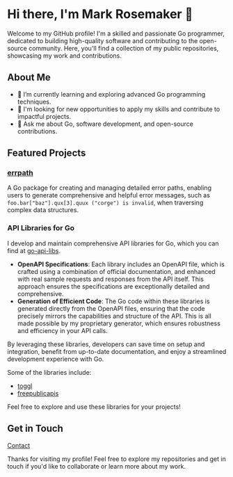 # Hi there, I'm Mark Rosemaker 👋

Welcome to my GitHub profile! I'm a skilled and passionate Go programmer, dedicated to building high-quality software and contributing to the open-source community. Here, you'll find a collection of my public repositories, showcasing my work and contributions.

## About Me

- 🌱 I’m currently learning and exploring advanced Go programming techniques.
- 💼 I'm looking for new opportunities to apply my skills and contribute to impactful projects.
- 💬 Ask me about Go, software development, and open-source contributions.

## Featured Projects

### [errpath](https://github.com/MarkRosemaker/errpath)

A Go package for creating and managing detailed error paths, enabling users to generate comprehensive and helpful error messages, such as `foo.bar["baz"].qux[3].quux ("corge") is invalid`, when traversing complex data structures.

### API Libraries for Go

I develop and maintain comprehensive API libraries for Go, which you can find at [go-api-libs](https://github.com/go-api-libs).

- **OpenAPI Specifications**: Each library includes an OpenAPI file, which is crafted using a combination of official documentation, and enhanced with real sample requests and responses from the API itself. This approach ensures the specifications are exceptionally detailed and comprehensive.
- **Generation of Efficient Code**: The Go code within these libraries is generated directly from the OpenAPI files, ensuring that the code precisely mirrors the capabilities and structure of the API. This is all made possible by my proprietary generator, which ensures robustness and efficiency in your API calls.

By leveraging these libraries, developers can save time on setup and integration, benefit from up-to-date documentation, and enjoy a streamlined development experience with Go.

Some of the libraries include:
- [toggl](https://github.com/go-api-libs/toggl)
- [freepublicapis](https://github.com/go-api-libs/freepublicapis)

Feel free to explore and use these libraries for your projects!

## Get in Touch

<!-- 
TODO:
- [LinkedIn]()
- [Twitter]()
-->
[Contact](https://markgo.dev/contact)

Thanks for visiting my profile! Feel free to explore my repositories and get in touch if you'd like to collaborate or learn more about my work.